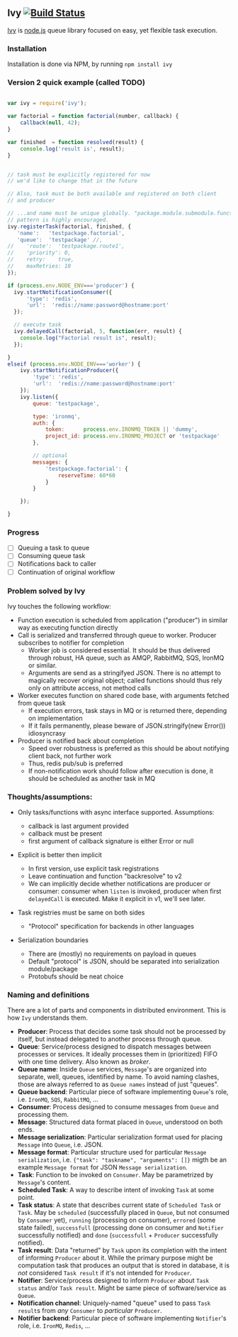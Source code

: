 ## Ivy [![Build Status](https://travis-ci.org/apiaryio/ivy.png?branch=master)](https://travis-ci.org/apiaryio/ivy)

[Ivy](https://github.com/apiaryio/ivy) is [node.js](http://nodejs.org) queue library focused on easy, yet flexible task execution.

### Installation

Installation is done via NPM, by running ```npm install ivy```

### Version 2 quick example (called TODO)

```javascript

var ivy = require('ivy');

var factorial = function factorial(number, callback) {
    callback(null, 42);
}

var finished  = function resolved(result) {
    console.log('result is', result);
}


// task must be explicitly registered for now
// we'd like to change that in the future

// Also, task must be both available and registered on both client
// and producer

// ...and name must be unique globally. "package.module.submodule.function"
// pattern is highly encouraged.
ivy.registerTask(factorial, finished, {
   'name':   'testpackage.factorial',
   'queue':  'testpackage' //,
//    'route':  'testpackage.route1',
//    'priority': 0,
//    retry:    true,
//    maxRetries: 10
});

if (process.env.NODE_ENV==='producer') {
  ivy.startNotificationConsumer({
      'type': 'redis',
      'url':  'redis://name:password@hostname:port'
  });

  // execute task
  ivy.delayedCall(factorial, 5, function(err, result) {
    console.log("Factorial result is", result);
  });

}
elseif (process.env.NODE_ENV==='worker') {
    ivy.startNotificationProducer({
        'type': 'redis',
        'url':  'redis://name:password@hostname:port'
    });
    ivy.listen({
        queue: 'testpackage',

        type: 'ironmq',
        auth: {
            token:      process.env.IRONMQ_TOKEN || 'dummy',
            project_id: process.env.IRONMQ_PROJECT or 'testpackage'
        },

        // optional
        messages: {
            'testpackage.factorial': {
                reserveTime: 60*60
            }
        }

    });

}

```


### Progress

* [ ] Queuing a task to queue
* [ ] Consuming queue task
* [ ] Notifications back to caller
* [ ] Continuation of original workflow

### Problem solved by Ivy

Ivy touches the following workflow:

* Function execution is scheduled from application ("producer") in similar way as executing function directly
* Call is serialized and transferred through queue to worker. Producer subscribes to notifier for completion
  * Worker job is considered essential. It should be thus delivered through robust, HA queue, such as AMQP, RabbitMQ, SQS, IronMQ or similar.
  * Arguments are send as a stringifyed JSON. There is no attempt to magically recover original object; called functions should thus rely only on attribute access, not method calls
* Worker executes function on shared code base, with arguments fetched from queue task
  * If execution errors, task stays in MQ or is returned there, depending on implementation
  * If it fails permanently, please beware of JSON.stringify(new Error()) idiosyncrasy
* Producer is notified back about completion
  * Speed over robustness is preferred as this should be about notifying client back, not further work
  * Thus, redis pub/sub is preferred
  * If non-notification work should follow after execution is done, it should be scheduled as another task in MQ

### Thoughts/assumptions:

* Only tasks/functions with async interface supported. Assumptions:
  * callback is last argument provided
  * callback must be present
  * first argument of callback signature is either Error or null

* Explicit is better then implicit
  * In first version, use explicit task registrations
  * Leave continuation and function "backresolve" to v2
  * We can implicitly decide whether notifications are producer or consumer: consumer when `listen` is invoked, producer when first `delayedCall` is executed. Make it explicit in v1, we'll see later.

* Task registries must be same on both sides
  * "Protocol" specification for backends in other languages

* Serialization boundaries 
  * There are (mostly) no requirements on payload in queues
  * Default "protocol" is JSON, should be separated into serialization module/package
  * Protobufs should be neat choice

### Naming and definitions

There are a lot of parts and components in distributed environment. This is how `Ivy` understands them.

* **Producer**: Process that decides some task should not be processed by itself, but instead delegated to another process through queue.
* **Queue**: Service/process designed to dispatch messages between processes or services. It ideally processes them in (prioritized) FIFO with one time delivery. Also known as *broker*.
* **Queue name**: Inside `Queue` services, `Message`'s are organized into separate, well, queues, identified by name. To avoid naming clashes, those are always referred to as `Queue names` instead of just "queues".
* **Queue backend**: Particular piece of software implementing `Queue`'s role, i.e. `IronMQ`, `SQS`, `RabbitMQ`, ...
* **Consumer**: Process designed to consume messages from `Queue` and processing them.
* **Message**: Structured data format placed in `Queue`, understood on both ends.
* **Message serialization**: Particular serialization format used for placing `Message` into `Queue`, i.e. JSON.
* **Message format**: Particular structure used for particular `Message serialization`, i.e. `{"task": "taskname", "arguments": []}` migth be an example `Message format` for JSON `Message serialization`.
* **Task**: Function to be invoked on `Consumer`. May be parametrized by `Message`'s content.
* **Scheduled Task**: A way to describe intent of invoking `Task` at some point.
* **Task status**: A state that describes current state of `Scheduled Task` or `Task`. May be `scheduled` (successfully placed in `Queue`, but not consumed by `Consumer` yet), `running` (processing on consumer), `errored` (some state failed), `successfull` (processing done on consumer and `Notifier` successfully notified) and `done` (`successfull` + `Producer` successfully notified).
* **Task result**: Data "returned" by `Task` upon its completion with the intent of informing `Producer` about it. While the primary purpose might be computation task that produces an output that is stored in database, it is *not* considered `Task result` if it's not intended for `Producer`. 
* **Notifier**: Service/process designed to inform `Producer` about `Task status` and/or `Task result`. Might be same piece of software/service as `Queue`.
* **Notification channel**: Uniquely-named "queue" used to pass `Task result`s from *any* `Consumer` to *particular* `Producer`. 
* **Notifier backend**: Particular piece of software implementing `Notifier`'s role, i.e. `IronMQ`, `Redis`, ...
